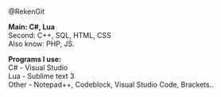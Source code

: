 @RekenGit

<b>Main: C#, Lua</b><br/>
Second: C++, SQL, HTML, CSS<br/>
Also know: PHP, JS.

<b>Programs I use:</b> <br/>
 C# - Visual Studio <br/>
 Lua - Sublime text 3 <br/>
 Other - Notepad++, Codeblock, Visual Studio Code, Brackets..
